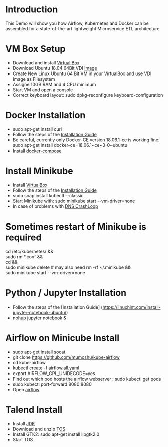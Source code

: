 # Introduction
This Demo will show you how Airflow, Kubernetes and Docker can be assembled for a state-of-the-art lightweight Microservice ETL architecture

# VM Box Setup
* Download and install [Virtual Box](https://www.virtualbox.org/)
* Download Ubuntu 18.04 64Bit VDI [Image](https://www.osboxes.org/)
* Create New Linux Ubuntu 64 Bit VM in your VirtualBox and use VDI Image as Filesystem
* Assigne 10GB RAM and 4 CPU minimum 
* Start VM and open a console
* Correct keyboard layout: sudo dpkg-reconfigure keyboard-configuration

# Docker Installation
* sudo apt-get install curl
* Follow the steps of the [Installation Guide](https://www.digitalocean.com/community/tutorials/how-to-install-and-use-docker-on-ubuntu-18-04)
* Be careful, currently only Docker-CE version 18.06.1-ce is working fine: 
    sudo apt-get install docker-ce=18.06.1~ce~3-0~ubuntu
* Install [docker-compose](https://docs.docker.com/compose/install/#install-compose) 

# Install Minikube
* Install [VirtualBox](https://websiteforstudents.com/installing-virtualbox-5-2-ubuntu-17-04-17-10)
* Follow the steps of the [Installation Guide](https://computingforgeeks.com/how-to-install-minikube-on-ubuntu-18-04/)
* sudo snap install kubectl --classic
* Start Minikube with: sudo minikube start --vm-driver=none
* In case of problems with [DNS CrashLoop](https://stackoverflow.com/questions/53075796/coredns-pods-have-crashloopbackoff-or-error-state/53414041#53414041)

# Sometimes restart of Minikube is required
cd /etc/kubernetes/ && \
sudo rm *.conf && \
cd && \
sudo minikube delete # may also need rm -rf ~/.minikube && \
sudo minikube start --vm-driver=none

# Python / Jupyter Installation 
* Follow the steps of the [Installation Guide] (https://linuxhint.com/install-jupyter-notebook-ubuntu/)
* nohup jupyter notebook &

# Airflow on Minicube Install
* sudo apt-get install socat
* git clone https://github.com/mumoshu/kube-airflow
* cd kube-airflow
* kubectl create -f airflow.all.yaml
* export AIRFLOW_GPL_UNIDECODE=yes
* Find out which pod hosts the airflow webserver <webpod id>: sudo kubectl get pods
* sudo kubectl port-forward <webpod id> 8080:8080
* Open [airflow](http://localhost:8080) 

# Talend Install
* Install [JDK](http://www.webupd8.org/2012/09/install-oracle-java-8-in-ubuntu-via-ppa.html)
* Download and unzip [TOS](https://de.talend.com/products/data-integration-manuals-release-notes/)
* Install GTK2: sudo apt-get install libgtk2.0
* Start TOS


